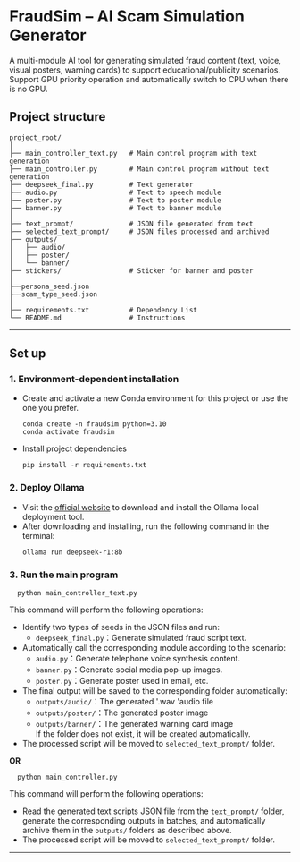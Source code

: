 # FraudSim – AI Scam Simulation Generator

A multi-module AI tool for generating simulated fraud content (text, voice, visual posters, warning cards) to support educational/publicity scenarios. Support GPU priority operation and automatically switch to CPU when there is no GPU.

##  Project structure

```
project_root/
│
├── main_controller_text.py   # Main control program with text generation
├── main_controller.py        # Main control program without text generation
├── deepseek_final.py         # Text generator
├── audio.py                  # Text to speech module
├── poster.py                 # Text to poster module
├── banner.py                 # Text to banner module
│
├── text_prompt/              # JSON file generated from text
├── selected_text_prompt/     # JSON files processed and archived 
├── outputs/
│   ├── audio/                
│   ├── poster/            
│   └── banner/ 
├── stickers/                 # Sticker for banner and poster
│
├──persona_seed.json
├──scam_type_seed.json
│
├── requirements.txt          # Dependency List
└── README.md                 # Instructions
```


---

## Set up

### 1. Environment-dependent installation

* Create and activate a new Conda environment for this project or use the one you prefer.
  ```
  conda create -n fraudsim python=3.10
  conda activate fraudsim
  ```
* Install project dependencies
  ```
  pip install -r requirements.txt
  ```
### 2. Deploy Ollama  
* Visit the [official website](https://ollama.com) to download and install the Ollama local deployment tool.  
* After downloading and installing, run the following command in the terminal:
  ```
  ollama run deepseek-r1:8b
  ```

### 3. Run the main program  
```
  python main_controller_text.py
```  
This command will perform the following operations:  
* Identify two types of seeds in the JSON files and run:
  * `deepseek_final.py`：Generate simulated fraud script text.
* Automatically call the corresponding module according to the scenario:  
  * `audio.py`：Generate telephone voice synthesis content.
  * `banner.py`：Generate social media pop-up images.
  * `poster.py`：Generate poster used in email, etc.  
* The final output will be saved to the corresponding folder automatically:  
  * `outputs/audio/`：The generated '.wav 'audio file
  * `outputs/poster/`：The generated poster image
  * `outputs/banner/`：The generated warning card image  
  If the folder does not exist, it will be created automatically.
* The processed script will be moved to `selected_text_prompt/` folder.

**OR**  
```
  python main_controller.py
```  
This command will perform the following operations:  
* Read the generated text scripts JSON file from the `text_prompt/` folder, generate the corresponding outputs in batches, and automatically archive them in the `outputs/` folders as described above.  
* The processed script will be moved to `selected_text_prompt/` folder.


---

